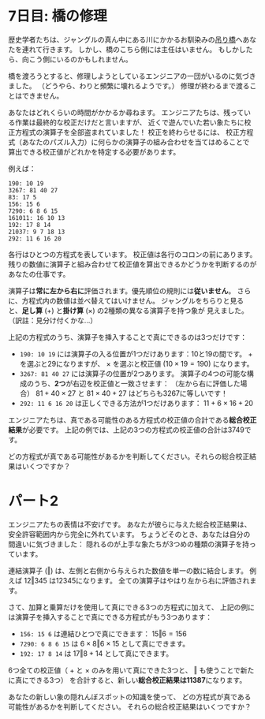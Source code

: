# 7日目: 橋の修理

歴史学者たちは、ジャングルの真ん中にある川にかかるお馴染みの[吊り橋](../2022/day9.md)へあなたを連れて行きます。
しかし、橋のこちら側には主任はいません。
もしかしたら、向こう側にいるのかもしれません。

橋を渡ろうとすると、修理しようとしているエンジニアの一団がいるのに気づきました。
（どうやら、わりと頻繁に壊れるようです。）
修理が終わるまで渡ることはできません。

あなたはどれくらいの時間がかかるか尋ねます。
エンジニアたちは、残っている作業は最終的な校正だけだと言いますが、
近くで遊んでいた若い象たちに校正方程式の演算子を全部盗まれていました！
校正を終わらせるには、
校正方程式（あなたのパズル入力）に何らかの演算子の組み合わせを当てはめることで
算出できる校正値がどれかを特定する必要があります。

例えば：

```
190: 10 19
3267: 81 40 27
83: 17 5
156: 15 6
7290: 6 8 6 15
161011: 16 10 13
192: 17 8 14
21037: 9 7 18 13
292: 11 6 16 20
```

各行はひとつの方程式を表しています。
校正値は各行のコロンの前にあります。
残りの数値に演算子と組み合わせて校正値を算出できるかどうかを判断するのがあなたの仕事です。

演算子は**常に左から右に**評価されます。優先順位の規則には**従いません**。
さらに、方程式内の数値は並べ替えてはいけません。
ジャングルをちらりと見ると、**足し算** $(+)$ と**掛け算** $(\times)$ の2種類の異なる演算子を持つ象が
見えました。（訳註：見分け付くかな…）

上記の方程式のうち、演算子を挿入することで真にできるのは3つだけです：

- `190: 10 19` には演算子の入る位置が1つだけあります：10と19の間です。
$+$ を選ぶと29になりますが、 $\times$ を選ぶと校正値 $(10 \times 19 = 190)$ になります。
- `3267: 81 40 27` には演算子の位置が2つあります。
演算子の4つの可能な構成のうち、**2つ**が右辺を校正値と一致させます：
（左から右に評価した場合） $81 + 40 \times 27$ と $81 \times 40 + 27$ はどちらも3267に等しいです！
- `292: 11 6 16 20` は正しくできる方法が1つだけあります： $11 + 6 \times 16 + 20$

エンジニアたちは、真である可能性のある方程式の校正値の合計である**総合校正結果**が必要です。
上記の例では、上記の3つの方程式の校正値の合計は3749です。

どの方程式が真である可能性があるかを判断してください。それらの総合校正結果はいくつですか？

# パート2

エンジニアたちの表情は不安げです。
あなたが彼らに与えた総合校正結果は、安全許容範囲内から完全に外れています。
ちょうどそのとき、あなたは自分の間違いに気づきました：
隠れるのが上手な象たちが3つめの種類の演算子を持っています。

連結演算子 $(‖)$ は、左側と右側から与えられた数値を単一の数に結合します。
例えば $12 ‖ 345$ は12345になります。
全ての演算子はやはり左から右に評価されます。

さて、加算と乗算だけを使用して真にできる3つの方程式に加えて、
上記の例には演算子を挿入することで真にできる方程式がもう3つあります：

- `156: 15 6` は連結ひとつで真にできます： $15 ‖ 6 = 156$
- `7290: 6 8 6 15` は $6 \times 8 ‖ 6 \times 15$ として真にできます。
- `192: 17 8 14` は $17 ‖ 8 + 14$ として真にできます。

6つ全ての校正値（ $+$ と $\times$ のみを用いて真にできた3つと、 $‖$ も使うことで新たに真にできる3つ）
を合計すると、新しい**総合校正結果は11387**になります。

あなたの新しい象の隠れんぼスポットの知識を使って、
どの方程式が真である可能性があるかを判断してください。
それらの総合校正結果はいくつですか？
